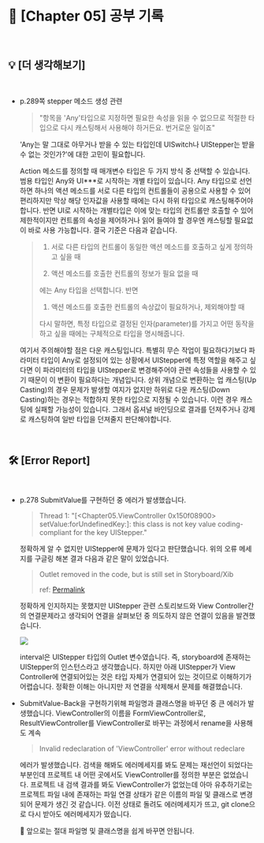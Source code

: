 # 📙 [Chapter 05] 공부 기록

<br/>

## 💡 [더 생각해보기]

<br/>

- p.289쪽 stepper 메소드 생성 관련

  >"항목을 'Any'타입으로 지정하면 필요한 속성을 읽을 수 없으므로 적절한 타입으로 다시 캐스팅해서 사용해야 하거든요. 번거로운 일이죠"

  'Any는 말 그대로 아무거나 받을 수 있는 타입인데 UISwitch나 UIStepper는 받을 수 없는 것인가?'에 대한 고민이 필요합니다.

  Action 메소드를 정의할 때 매개변수 타입은 두 가지 방식 중 선택할 수 있습니다. 범용 타입인 Any와 UI***로 시작하는 개별 타입이 있습니다. Any 타입으로 선언하면 하나의 액션 메소드를 서로 다른 타입의 컨트롤들이 공용으로 사용할 수 있어 편리하지만 막상 해당 인자값을 사용할 때에는 다시 하위 타입으로 캐스팅해주어야 합니다. 반면 UI로 시작하는 개별타입은 이에 맞는 타입의 컨트롤만 호출할 수 있어 제한적이지만 컨트롤의 속성을 제어하거나 읽어 들여야 할 경우엔 캐스팅할 필요없이 바로 사용 가능합니다. 결국 기준은 다음과 같습니다.

  >1. 서로 다른 타입의 컨트롤이 동일한 액션 메소드를 호출하고 싶게 정의하고 싶을 때
  >
  >2. 액션 메소드를 호출한 컨트롤의 정보가 필요 없을 때
  >
  >에는 Any 타입을 선택합니다. 반면
  >
  >1. 액션 메소드를 호출한 컨트롤의 속상값이 필요하거나, 제외해야할 때
  >
  >다시 말하면, 특정 타입으로 결정된 인자(parameter)를 가지고 어떤 동작을 하고 싶을 때에는 구체적으로 타입을 명시해줍니다. 

  여기서 주의해야할 점은 다운 캐스팅입니다. 특별히 무슨 작업이 필요하다기보다 파라미터 타입이 Any로 설정되어 있는 상황에서 UIStepper에 특정 역할을 해주고 싶다면 이 파라미터의 타입을 UIStepper로 변경해주어야 관련 속성들을 사용할 수 있기 때문이 이 변환이 필요하다는 개념입니다. 상위 개념으로 변환하는 업 캐스팅(Up Casting)의 경우 문제가 발생할 여지가 없지만 하위로 다운 캐스팅(Down Casting)하는 경우는 적합하지 못한 타입으로 지정될 수 있습니다. 이런 경우 캐스팅에 실패할 가능성이 있습니다. 그래서 옵셔널 바인딩으로 결과를 던져주거나 강제로 캐스팅하여 일반 타입을 던져줄지 판단해야합니다. 

<br/>

## 🛠 [Error Report]

<br/>

- p.278 SubmitValue를 구현하던 중 에러가 발생했습니다.

  >Thread 1: "[<Chapter05.ViewController 0x150f08900> setValue:forUndefinedKey:]: this class is not key value coding-compliant for the key UIStepper."

  정확하게 알 수 없지만 UIStepper에 문제가 있다고 판단했습니다. 위의 오류 메세지를 구글링 해본 결과 다음과 같은 말이 있었습니다.

  >Outlet removed in the code, but is still set in Storyboard/Xib 
  >
  >ref: [Permalink](https://nikrodionov.com/this-class-is-not-key-value-coding-compliant-for-the-key/#outlet-removed-in-the-code-but-is-still-set-in-storyboardxib)

  정확하게 인지하지는 못했지만 UIStepper 관련 스토리보드와 View Controller간의 연결문제라고 생각되어 연결을 살펴보던 중 의도하지 않은 연결이 있음을 발견했습니다.

  ![](https://images.velog.io/images/jayb/post/236ad094-73fe-4133-86a8-4e4c39146bec/%E1%84%89%E1%85%B3%E1%84%8F%E1%85%B3%E1%84%85%E1%85%B5%E1%86%AB%E1%84%89%E1%85%A3%E1%86%BA%202021-05-05%20%E1%84%8B%E1%85%A9%E1%84%92%E1%85%AE%204.41.45.png)

  interval은 UIStepper 타입의 Outlet 변수였습니다. 즉, storyboard에 존재하는 UIStepper의 인스턴스라고 생각했습니다. 하지만 아래 UIStepper가 View Controller에 연결되어있는 것은 타입 자체가 연결되어 있는 것이므로 이해하기가 어렵습니다. 정확한 이해는 아니지만 저 연결을 삭제해서 문제를 해결했습니다. 

- SubmitValue-Back을 구현하기위해 파일명과 클래스명을 바꾸던 중 큰 에러가 발생했습니다. ViewController의 이름을 FormViewController로, ResultViewController를 ViewController로 바꾸는 과정에서 rename을 사용해도 계속 

  >Invalid redeclaration of 'ViewController' error without redeclare

  에러가 발생했습니다. 검색을 해봐도 에러메세지를 봐도 문제는 재선언이 되었다는 부분인데 프로젝트 내 어떤 곳에서도 ViewController를 정의한 부분은 없었습니다. 프로젝트 내 검색 결과를 봐도 ViewController가 없었는데 아마 유추하기로는 프로젝트 파일 내에 존재하는 파일 연결 상태가 같은 이름의 파일 및 클래스로 변경되어 문제가 생긴 것 같습니다. 이전 상태로 돌려도 에러메세지가 뜨고, git clone으로 다시 받아도 에러메세지가 떴습니다. 

  🧐 앞으로는 절대 파일명 및 클래스명을 쉽게 바꾸면 안됩니다.

<br/>